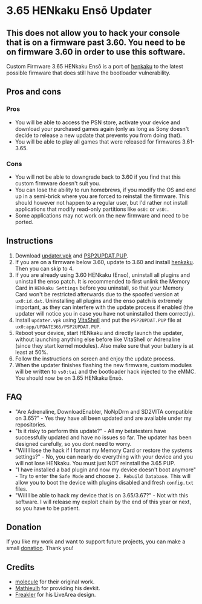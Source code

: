 # 3.65 HENkaku Ensō Updater

## This does not allow you to hack your console that is on a firmware past 3.60. You need to be on firmware 3.60 in order to use this software.

Custom Firmware 3.65 HENkaku Ensō is a port of [henkaku](https://github.com/henkaku) to the latest possible firmware that does still have the bootloader vulnerability.

## Pros and cons
### Pros
- You will be able to access the PSN store, activate your device and download your purchased games again (only as long as Sony doesn't decide to release a new update that prevents you from doing that).
- You will be able to play all games that were released for firmwares 3.61-3.65.
### Cons
- You will not be able to downgrade back to 3.60 if you find that this custom firmware doesn't suit you.
- You can lose the ability to run homebrews, if you modify the OS and end up in a semi-brick where you are forced to reinstall the firmware. This should however not happen to a regular user, but I'd rather not install applications that modify read-only partitions like `os0:` or `vs0:`.
- Some applications may not work on the new firmware and need to be ported.

## Instructions
1) Download [updater.vpk](https://github.com/TheOfficialFloW/update365/releases/download/v1.0/updater.vpk) and [PSP2UPDAT.PUP](https://github.com/TheOfficialFloW/update365/releases/download/v1.0/PSP2UPDAT.PUP).
2) If you are on a firmware below 3.60, update to 3.60 and install [henkaku](https://henkaku.xyz/). Then you can skip to 4.
3) If you are already using 3.60 HENkaku (Enso), uninstall all plugins and uninstall the enso patch. It is recommended to first unlink the Memory Card in `HENkaku Settings` before you uninstall, so that your Memory Card won't be restricted afterwards due to the spoofed version at `ux0:id.dat`. Uninstalling all plugins and the enso patch is extremely important, as they can interfere with the update process if enabled (the updater will notice you in case you have not uninstalled them correctly).
4) Install `updater.vpk` using [VitaShell](https://github.com/TheOfficialFloW/VitaShell/releases) and put the `PSP2UPDAT.PUP` file at `ux0:app/UPDATE365/PSP2UPDAT.PUP`.
5) Reboot your device, start HENkaku and directly launch the updater, without launching anything else before like VitaShell or Adrenaline (since they start kernel modules). Also make sure that your battery is at least at 50%.
6) Follow the instructions on screen and enjoy the update process.
7) When the updater finishes flashing the new firmware, custom modules will be written to `vs0:tai` and the bootloader hack injected to the eMMC. You should now be on 3.65 HENkaku Ensō.

## FAQ
- "Are Adrenaline, DownloadEnabler, NoNpDrm and SD2VITA compatible on 3.65?" - Yes they have all been updated and are available under my repositories.
- "Is it risky to perform this update?" - All my betatesters have successfully updated and have no issues so far. The updater has been designed carefully, so you dont need to worry.
- "Will I lose the hack if I format my Memory Card or restore the systems settings?" - No, you can nearly do everything with your device and you will not lose HENkaku. You must just NOT reinstall the 3.65 PUP.
- "I have installed a bad plugin and now my device doesn't boot anymore" - Try to enter the `Safe Mode` and choose `2. Rebuild Database`. This will allow you to boot the device with plugins disabled and fresh `config.txt` files.
- "Will I be able to hack my device that is on 3.65/3.67?" - Not with this software. I will release my exploit chain by the end of this year or next, so you have to be patient.

## Donation
If you like my work and want to support future projects, you can make a small [donation](https://www.paypal.me/PSVitaTheFloW/20). Thank you!

## Credits
- [molecule](https://twitter.com/TeamMolecule) for their original work.
- [Mathieulh](https://twitter.com/Mathieulh) for providing his devkit.
- [Freakler](https://twitter.com/freakler94) for his LiveArea design.
